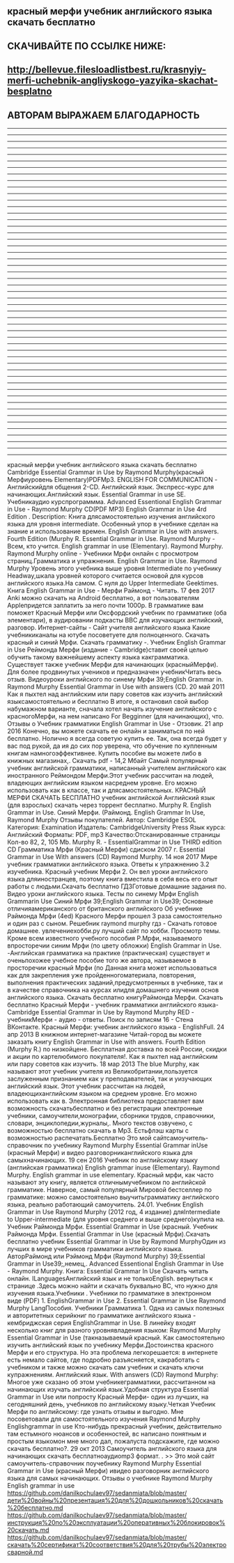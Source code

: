 красный мерфи учебник английского языка скачать бесплатно
--------------------------------------------------
СКАЧИВАЙТЕ ПО ССЫЛКЕ НИЖЕ:
--------------------------------------------------
http://bellevue.filesloadlistbest.ru/krasnyiy-merfi-uchebnik-angliyskogo-yazyika-skachat-besplatno
--------------------------------------------------
АВТОРАМ ВЫРАЖАЕМ БЛАГОДАРНОСТЬ
--------------------------------------------------
--------------------------------------------------
--------------------------------------------------
--------------------------------------------------
--------------------------------------------------
--------------------------------------------------
--------------------------------------------------
--------------------------------------------------
--------------------------------------------------
--------------------------------------------------
--------------------------------------------------
--------------------------------------------------
--------------------------------------------------
--------------------------------------------------
--------------------------------------------------
--------------------------------------------------
--------------------------------------------------
--------------------------------------------------
--------------------------------------------------
--------------------------------------------------
--------------------------------------------------
--------------------------------------------------
--------------------------------------------------
--------------------------------------------------
--------------------------------------------------
--------------------------------------------------
--------------------------------------------------
--------------------------------------------------
--------------------------------------------------
--------------------------------------------------
--------------------------------------------------
--------------------------------------------------
--------------------------------------------------
--------------------------------------------------
--------------------------------------------------
--------------------------------------------------
--------------------------------------------------
--------------------------------------------------
--------------------------------------------------
--------------------------------------------------
--------------------------------------------------
--------------------------------------------------
--------------------------------------------------
--------------------------------------------------
--------------------------------------------------
--------------------------------------------------
--------------------------------------------------
--------------------------------------------------
--------------------------------------------------
--------------------------------------------------
--------------------------------------------------
--------------------------------------------------
красный мерфи учебник английского языка скачать бесплатно Cambridge Essential Grammar in Use by Raymond Murphy(красный Мерфиуровень Elementary)PDFMp3. ENGLISH FOR COMMUNICATION - Английскийдля общения 2-CD. Английский язык. Экспресс-курс для начинающих.Английский язык. Essential Grammar in use SE. Учебникаудио курспрограммма. Advanced  Essentional  English Grammar in Use - Raymond Murphy CD(PDF MP3) English Grammar in Use 4rd Edition .  Description: Книга длясамостоятельно изучения английского языка для уровня intermediate. Особенный упор в учебнике сделан на знание и использование времен. English Grammar in Use with answers. Fourth Edition (Murphy R. Essential Grammar in Use. Raymond Murphy - Всем, кто учится. English grammar in use (Elementary). Raymond Murphy. Raymond Murphy online - Учебники Мрфи онлайн с просмотром страниц.Грамматика и упражнения. English Grammar in Use. Raymond Murphy Уровень этого учебника выше уровня Intermediate по учебнику Headway,шкала уровней которого считается основой для курсов английского языка.На самом. С нуля до Upper Intermediate  Geektimes. Книга English Grammar in Use - Мерфи Раймонд - Читать. 17 фев 2017  Anki можно скачать на Android бесплатно, а вот пользователям Appleпридется заплатить за него почти 1000р.  В грамматике вам поможет Красный Мерфи или Оксфордский учебник по грамматике (оба элементари), в аудировании  подкасты BBC для изучающих английский, разговор. Интернет-сайты - Сайт учителя английского языка
Какие учебникиканалы на ютубе посоветуете для полноценного. Скачать красный и синий Мрфи. Скачать грамматику -. Учебник English Grammar in Use Реймонда Мерфи (издание - Cambridge)ставит своей целью обучить такому важнейшему аспекту языка какграмматика. Существует также учебник Мерфи для начинающих (красныйМерфи). Для более продвинутых учеников и предназначен учебникЧитать весь отзыв. Видеоуроки английского по синему Мрфи 39;English Grammar in. Raymond Murphy Essential Grammar in Use with answers (CD. 20 май 2011  Как я пыхтел над английским или пару советов как изучить английский языксамостоятельно и бесплатно  В итоге, я остановил свой выбор набумажном варианте, сначала хотел начать изучение английского с красногоМерфи, на нем написано For Begginner (для начинающих), что. Отзывы о Учебник грамматики English Grammar in Use - Отзовик. 21 апр 2016  Конечно, вы можете скачать ее онлайн и заниматься по ней бесплатно. Нолично я всегда советую купить ее. Так, она всегда будет у вас под рукой, да ия до сих пор уверена, что обучение по купленным книгам намногоэффективнее. Купить пособие вы можете либо в книжных магазинах,. Cкачать pdf - 14,2 Мбайт Самый популярный учебник английской грамматики, написанный учителем английского как иностранного Реймондом Мерфи.Этот учебник рассчитан на людей, владеющих английским языком насреднем уровне. Его можно использовать как в классе, так и длясамостоятельных. КРАСНЫЙ МЕРФИ СКАЧАТЬ БЕСПЛАТНО учебник английской
Английский язык (для взрослых) скачать через торрент бесплатно. Murphy R. English Grammar in Use. Синий Мерфи. (Раймонд. English Grammar In Use, Raymond Murphy  Отзывы покупателей. Автор: Cambridge ESOL Категория: Examination Издатель: CambridgeUniversity Press Язык курса: Английский Форматы: PDF, mp3 Качество:Отсканированные страницы Кол-во 82, 2, 105 Mb. Murphy R. - EssentialGrammar in Use THIRD edition  CD  Грамматика Мрфи (Красный Мерфи) cдиском 2007 г. Essential Grammar in Use With answers (CD) Raymond Murphy. 14 ноя 2017  Мире учебник грамматики английского языка. Ответы к упражнению 3.2 изучебника. Красный учебник Мерфи 2. Он вел уроки английского языка дляиностранцев, поэтому книга вместила в себя весь его опыт работы с людьми.Скачать бесплатно ГДЗГотовые домашние задания по. Видео уроки английского языка.  Тесты по синему Мрфи English Grammarin Use  Синий Мрфи 39;English Grammar in Use39;  Основные отличияамериканского от британского английского  Об учебнике Раймонда Мрфи (4ed)  Красного Мерфи прошел 3 раза самостоятельно и один раз с сыном. Решебник raymond murphy гдз - Скачать готовое домашнее. увлечениехобби.ру лучший сайт по хобби.  Просмотр темы. Кроме всем известного учебного пособия Р.Мрфи, называемого впросторечии синим Мрфи (по цвету обложки) English Grammar in Use. -Английская грамматика на практике (практическая) существует и оченьпохожее учебное пособие того же автора, называемое в просторечии красный Мрфи (по
Данная книга может использоваться как для закрепления уже пройденногоматериала, повторения, выполнения практических заданий,предусмотренных в учебнике, так и в качестве справочника на курсах илидля домашнего изучения основ английского языка. Скачать бесплатно книгуРаймонда Мерфи. Скачать бесплатно Красный Мерфи - учебник грамматики английского языка- Cambridge Essential Grammar in Use by Raymond Murphy RED - учебникМерфи - аудио - ответы. Поиск по записям 16 - Стена  ВКонтакте. Красный Мерфи: учебник английского языка - EnglishFull. 24 апр 2013  В книжном интернет-магазине Читай-город вы можете заказать книгу English Grammar in Use with answers. Fourth Edition (Murphy R.) по низкойцене. Бесплатная доставка по всей России, скидки и акции по картелюбимого покупателя!. Как я пыхтел над английским или пару советов как изучить. 18 мар 2013  The blue Murphy, как называют этот учебник учителя из Великобритании,пользуется заслуженным признанием как у преподавателей, так и уизучающих английский язык. Этот учебник рассчитан на людей, владеющиханглийским языком на среднем уровне. Его можно использовать как в. Электронная библиотека предоставляет вам возможность скачатьбесплатно и без регистрации электронные учебники, самоучители,монографии, сборники трудов, справочники, словари, энциклопедии,журналы,. Много текстов озвучено, с возможностью бесплатно скачать в Mp3. Естьфлэш карты с возможностью распечатать.Бесплатно  Это мой сайтсамоучитель-справочник по учебнику Raymond Murphy Essential Grammar inUse (красный Мерфи) и видео разговорниканглийского языка для самыхначинающих. 19 сен 2016  Учебник по английскому языку (английская грамматика) English grammar inuse (Elementary). Raymond Murphy.  English grammar in use elementary. Красный мрфи, как часто называют эту книгу, является отличнымучебником по английской грамматике. Наверное, самый популярный
Мировой бестселлер по грамматике: можно самостоятельно выучитьграмматику английского языка, реально работающий самоучитель. 24.01. Учебник English Grammar in Use Raymond Murphy (2012 год, 4 издание) дляIntermediate to Upper-intermediate (для уровня среднего и выше среднего)купила на. Учебник Раймонда Мрфи. Essential Grammar in Use (красный. Учебник Раймонда Мрфи. Essential Grammar in Use (красный Мрфи).Скачать бесплатно учебник Essential Grammar in Use by Raymond MurphyОдин из лучших в мире учебников грамматики английского языка. АвторРаймонд или Рэймонд Мрфи (Raymond Murphy) 39;Essential Grammar in Use39;,немец,. Advanced  Essentional  English Grammar in Use - Raymond Murphy. Книга: Essential Grammar In Use  Скачать читать онлайн. ILanguagesАнглийский язык и не толькоEnglish. вернуться к странице .Здесь можно найти и скачать буквально ВС, что нужно для изучения языка.Учебники . Учебники по грамматике в электронном виде (PDF) 1. EnglishGrammar in Use 2. Essential Grammar in Use Raymond Murphy LangПособия. Учебники Грамматика 1. Одна из самых полезных и авторитетных серийкниг по грамматике английского языка - кембриджская серия EnglishGrammar in Use. В линейку входят несколько книг для разного уровнявладения языком: Raymond Murphy Essential Grammar in Use (такназываемый красный. Как самостоятельно изучить английский язык по учебнику Мерфи.Достоинства красного Мерфи и его структура.  Но эта проблема легкорешается: в интернете есть немало сайтов, где подробно разъясняется, какработать с учебником и также можно скачать сам учебник и скачать ключи купражнениям. Английский язык. With answers (CD) Raymond Murphy: Многое уже сказано об этом учебникеграмматики, рассчитанном на начинающих изучать английский язык.Удобная структура  Essential Grammar in Use или попросту Красный Мерфи- один из лучших, на сегодняшний день, учебников по английскому языку.Четкая
Учебник Мерфи по английскому: где узнать отзывы и выгодно. Мне посоветовали для самостоятельного изучения Raymond Murphy Englishgrammar in use Кто-нибудь  прекрасный учебник, действительно там естьмного нюансов и особенностей, вс написано понятным и простым языкомон мне много дал,  пожалуста подскажите, где можно скачать бесплатно?. 29 окт 2013  Самоучитель английского языка для начинающих скачать бесплатноаудиоmp3 формат. . >> Это мой сайт самоучитель-справочник поучебнику Raymond Murphy Essential Grammar in Use (красный Мерфи) ивидео разговорник английского языка для самых начинающих. Отзывы о учебнике Raymond Murphy English grammar in use
https://github.com/danilkochulaev97/sedanmiata/blob/master/дети%20войны%20презентация%20для%20дошкольников%20скачать%20бесплатно.md
https://github.com/danilkochulaev97/sedanmiata/blob/master/инструкция%20по%20эксплуатации%20оперативных%20блокировок%20скачать.md
https://github.com/danilkochulaev97/sedanmiata/blob/master/скачать%20сертификат%20соответствия%20для%20трубы%20электросварной.md